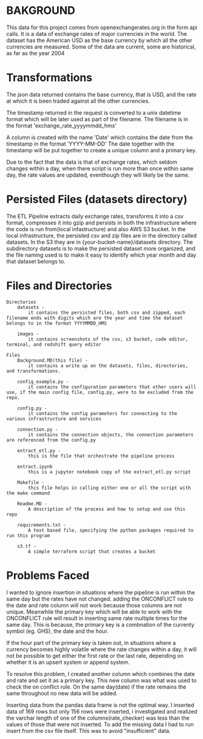# BAKGROUND
This  data for this project comes from openexchangerates.org in the form api calls.
It is a data of exchange rates of major currencies in the world. The dataset has the American USD as the base currency by which all the other currencies are measured.
Some of the data are current, some are historical, as far as the year 2004


# Transformations
The json data returned contains the base currency, that is USD, and the rate at which it is been traded against all the other currencies.

The timestamp returned in the request is converted to a unix datetime format which will be later used as part of the filename. The filename is in the format 'exchange_rate_yyyymmdd_hms'

A column is created with the name 'Date' which contains the date from the timestamp in the format 'YYYY-MM-DD'
The date together with the timestamp will be put together to create a unique column and a primary key.

Due to the fact that the data is that of exchange rates, which seldom changes within a day, when there script is run more than once within same day,  the rate values are updated, eventhough they will likely be the same.


# Persisted Files (datasets directory)
The ETL Pipeline extracts daily exchange rates, transforms it into a csv format, compresses it into gzip and persists in both the infrastructure where the code is run from(local infastructure) and also AWS S3 bucket.
In the local infrastructure, the persisted csv and zip files are in the directory called datasets.
In the S3 they are in {your-bucket-name}/datasets directory. The subdirectory datasets is to make the persisted dataset more organized, and the file naming used is to make it easy to identify which year month and day that dataset belongs to.


# Files and Directories
    Directories
        datasets - 
            it contains the persisted files, both csv and zipped, each filename ends with digits which are the year and time the dataset belongs to in the format YYYYMMDD_HMS

        images -
            it contains screenshots of the csv, s3 bucket, code editor, terminal, and redshift query editor
    
    Files
        Background.MD(this file) - 
            it contains a write up on the datasets, files, directories, and transformations.

        config_example.py -
            it contains the configuration parameters that other users will use, if the main config file, config.py, were to be excluded from the repo.
        
        config.py -
            it contains the config parameters for connecting to the various infrastructure and services

        connection.py -
            it contains the connection objects, the connection parameters are referenced from the config.py

        extract_etl.py -
            this is the file that orchestrate the pipeline process
        
        extract.ipynb
            this is a jupyter notebook copy of the extract_etl.py script

        Makefile -
            this file helps in calling either one or all the script with the make command

        Readme.MD -
            A description of the process and how to setup and use this repo

        requirements.txt -
            A text based file, specifying the python packages required to run this program

        s3.tf - 
            A simple terraform script that creates a bucket




# Problems Faced

I wanted to ignore insertion in situations where the pipeline is run within the same day but the rates have not changed. adding the ONCONFLICT rule to the date and rate column will not work because those columns are not unique. 
Meanwhile the primary key which will be able to work with the ONCONFLICT rule will result in inserting same rate multiple times for the same day. This is because, the primary key is a combnation of the currenty symbol (eg. GHS), the date and the hour.

If the hour part of the primary key is taken out, in situations where a currency becomes highly volatile where the rate changes within a day, it will not be possible to get either the first rate or the last rate, depending on whether it is an upsert system or append system.

To resolve this problem, I created another column which combines the date and rate and set it as a primary key. This new column was what was used to check the on conflict rule. On the same day(date) if the rate remains the same throughout no new data will be added.


Inserting data from the pandas data frame is not the optimal way.
I inserted data of 169 rows but only 156 rows were inserted, i investigated and realized the varchar length of one of the columns(rate_checker) was less than the values of those that were not inserted. To add the missing data I had to run insert from the csv file itself. This was to avoid "insufficient" data.







